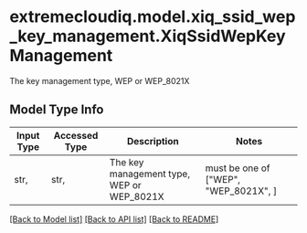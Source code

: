 # extremecloudiq.model.xiq_ssid_wep_key_management.XiqSsidWepKeyManagement

The key management type, WEP or WEP_8021X

## Model Type Info
Input Type | Accessed Type | Description | Notes
------------ | ------------- | ------------- | -------------
str,  | str,  | The key management type, WEP or WEP_8021X | must be one of ["WEP", "WEP_8021X", ] 

[[Back to Model list]](../../README.md#documentation-for-models) [[Back to API list]](../../README.md#documentation-for-api-endpoints) [[Back to README]](../../README.md)


